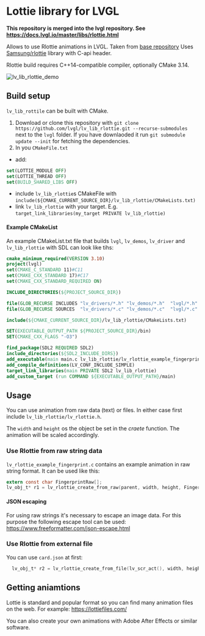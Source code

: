 # Lottie library for LVGL

**This repository is merged into the lvgl repository. See https://docs.lvgl.io/master/libs/rlottie.html**

Allows to use Rlottie animations in LVGL. Taken from [base repository](https://github.com/ValentiWorkLearning/lv_rlottie)
Uses [Samsung/rlottie](https://github.com/Samsung/rlottie) library with C-api header.

Rlottie build requires C++14-compatible compiler, optionally CMake 3.14.

![lv_lib_rlottie_demo](https://github.com/lvgl/lv_lib_rlottie/raw/master/lv_rlottie.gif)

## Build setup
`lv_lib_rottile` can be built with CMake.

1. Download or clone this repository with `git clone https://github.com/lvgl/lv_lib_rlottie.git --recurse-submodules` next to the `lvgl` folder. If you have downlaoded it run `git submodule update --init` for fetching the dependencies.
2. In you `CMakeFile.txt`
  - add:
```cmake
set(LOTTIE_MODULE OFF)
set(LOTTIE_THREAD OFF)
set(BUILD_SHARED_LIBS OFF)
```
  - include `lv_lib_rlottie`s CMakeFile with `include(${CMAKE_CURRENT_SOURCE_DIR}/lv_lib_rlottie/CMakeLists.txt)`
  - link `lv_lib_rlottie` with your target. E.g. `target_link_libraries(my_target PRIVATE lv_lib_rlottie)`

#### Example CMakeList
An example CMakeList.txt file that builds `lvgl`, `lv_demos`, `lv_driver` and `lv_lib_rlottie` with SDL can look like tihs:
```cmake
cmake_minimum_required(VERSION 3.10)
project(lvgl)
set(CMAKE_C_STANDARD 11)#C11
set(CMAKE_CXX_STANDARD 17)#C17
set(CMAKE_CXX_STANDARD_REQUIRED ON)

INCLUDE_DIRECTORIES(${PROJECT_SOURCE_DIR})

file(GLOB_RECURSE INCLUDES "lv_drivers/*.h" "lv_demos/*.h"  "lvgl/*.h"  "./*.h" )
file(GLOB_RECURSE SOURCES  "lv_drivers/*.c" "lv_demos/*.c"  "lvgl/*.c" )

include(${CMAKE_CURRENT_SOURCE_DIR}/lv_lib_rlottie/CMakeLists.txt)

SET(EXECUTABLE_OUTPUT_PATH ${PROJECT_SOURCE_DIR}/bin) 
SET(CMAKE_CXX_FLAGS "-O3")

find_package(SDL2 REQUIRED SDL2)
include_directories(${SDL2_INCLUDE_DIRS})
add_executable(main main.c lv_lib_rlottie/lv_rlottie_example_fingerprint.c ${SOURCES} ${INCLUDES})
add_compile_definitions(LV_CONF_INCLUDE_SIMPLE)
target_link_libraries(main PRIVATE SDL2 lv_lib_rlottie)
add_custom_target (run COMMAND ${EXECUTABLE_OUTPUT_PATH}/main)
```

## Usage

You can use animation from raw data (text) or files. In either case first include `lv_lib_rlottie/lv_rlottie.h`.

The `width` and `height` os the object be set in the *craete* function. The animation will be scaled accordingly.
 
### Use Rlottie from raw string data

`lv_rlottie_example_fingerprint.c` contains an example animation in raw string format. It can be used like this:

```c
extern const char FingerprintRaw[];
lv_obj_t* r1 = lv_rlottie_create_from_raw(parent, width, height, FingerprintRaw);
```
#### JSON escaping

For using raw strings it's necessary to escape an image data. For this purpose the following escape tool can be used:
https://www.freeformatter.com/json-escape.html


### Use Rlottie from external file

You can use `card.json` at first:

```c
  lv_obj_t* r2 = lv_rlottie_create_from_file(lv_scr_act(), width, height, "../lv_lib_rlottie/card.json");
```


## Getting aniamtions

Lottie is standard and popular format so you can find many animation files on the web.
For example: https://lottiefiles.com/ 

You can also create your own animations with Adobe After Effects or similar software.

